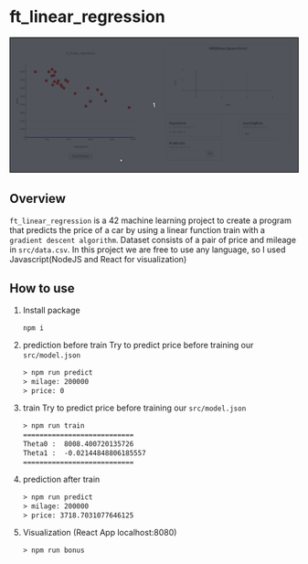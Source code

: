 # ft_linear_regression

<img src="./preview.gif" alt="presentation ft_linear_regression" style="border: 1px solid black;"/>

## Overview

`ft_linear_regression` is a 42 machine learning project to create a program that predicts the price of a car by
using a linear function train with a `gradient descent algorithm`. Dataset consists of a pair of price and mileage in `src/data.csv`. In this project we are free to use any language, so I used Javascript(NodeJS and React for visualization)

## How to use

1. Install package

   ```
   npm i
   ```

2. prediction before train
   Try to predict price before training our `src/model.json`

   ```
   > npm run predict
   > milage: 200000
   > price: 0
   ```

3. train
   Try to predict price before training our `src/model.json`

   ```
   > npm run train
   ===========================
   Theta0 :  8008.400720135726
   Theta1 :  -0.02144848806185557
   ===========================
   ```

4. prediction after train

   ```
   > npm run predict
   > milage: 200000
   > price: 3718.7031077646125
   ```

5. Visualization (React App localhost:8080)

   ```
   > npm run bonus
   ```
